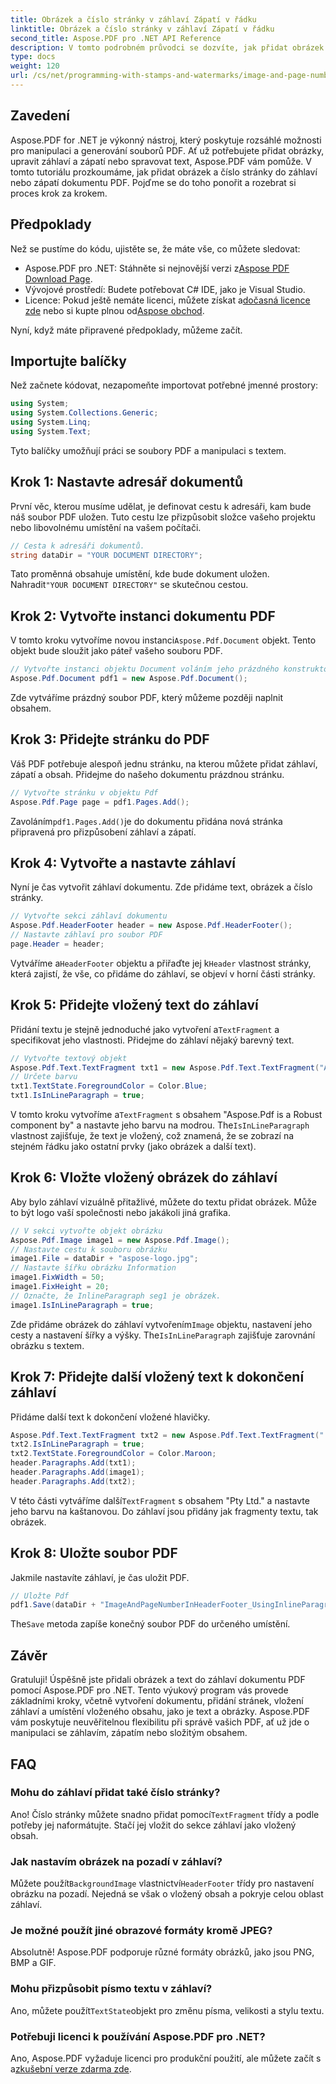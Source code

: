 ```yaml
---
title: Obrázek a číslo stránky v záhlaví Zápatí v řádku
linktitle: Obrázek a číslo stránky v záhlaví Zápatí v řádku
second_title: Aspose.PDF pro .NET API Reference
description: V tomto podrobném průvodci se dozvíte, jak přidat obrázek a číslo stránky do záhlaví souboru PDF pomocí Aspose.PDF for .NET.
type: docs
weight: 120
url: /cs/net/programming-with-stamps-and-watermarks/image-and-page-number-in-header-footer-section-inline/
---
```

## Zavedení

Aspose.PDF for .NET je výkonný nástroj, který poskytuje rozsáhlé možnosti pro manipulaci a generování souborů PDF. Ať už potřebujete přidat obrázky, upravit záhlaví a zápatí nebo spravovat text, Aspose.PDF vám pomůže. V tomto tutoriálu prozkoumáme, jak přidat obrázek a číslo stránky do záhlaví nebo zápatí dokumentu PDF. Pojďme se do toho ponořit a rozebrat si proces krok za krokem.

## Předpoklady

Než se pustíme do kódu, ujistěte se, že máte vše, co můžete sledovat:

-  Aspose.PDF pro .NET: Stáhněte si nejnovější verzi z[Aspose PDF Download Page](https://releases.aspose.com/pdf/net/).
- Vývojové prostředí: Budete potřebovat C# IDE, jako je Visual Studio.
-  Licence: Pokud ještě nemáte licenci, můžete získat a[dočasná licence zde](https://purchase.aspose.com/temporary-license/) nebo si kupte plnou od[Aspose obchod](https://purchase.aspose.com/buy).

Nyní, když máte připravené předpoklady, můžeme začít.

## Importujte balíčky

Než začnete kódovat, nezapomeňte importovat potřebné jmenné prostory:

```csharp
using System;
using System.Collections.Generic;
using System.Linq;
using System.Text;
```

Tyto balíčky umožňují práci se soubory PDF a manipulaci s textem.

## Krok 1: Nastavte adresář dokumentů

První věc, kterou musíme udělat, je definovat cestu k adresáři, kam bude náš soubor PDF uložen. Tuto cestu lze přizpůsobit složce vašeho projektu nebo libovolnému umístění na vašem počítači.

```csharp
// Cesta k adresáři dokumentů.
string dataDir = "YOUR DOCUMENT DIRECTORY";
```

 Tato proměnná obsahuje umístění, kde bude dokument uložen. Nahradit`"YOUR DOCUMENT DIRECTORY"` se skutečnou cestou.

## Krok 2: Vytvořte instanci dokumentu PDF

 V tomto kroku vytvoříme novou instanci`Aspose.Pdf.Document` objekt. Tento objekt bude sloužit jako páteř vašeho souboru PDF.

```csharp
// Vytvořte instanci objektu Document voláním jeho prázdného konstruktoru
Aspose.Pdf.Document pdf1 = new Aspose.Pdf.Document();
```

Zde vytváříme prázdný soubor PDF, který můžeme později naplnit obsahem.

## Krok 3: Přidejte stránku do PDF

Váš PDF potřebuje alespoň jednu stránku, na kterou můžete přidat záhlaví, zápatí a obsah. Přidejme do našeho dokumentu prázdnou stránku.

```csharp
// Vytvořte stránku v objektu Pdf
Aspose.Pdf.Page page = pdf1.Pages.Add();
```

 Zavoláním`pdf1.Pages.Add()`je do dokumentu přidána nová stránka připravená pro přizpůsobení záhlaví a zápatí.

## Krok 4: Vytvořte a nastavte záhlaví

Nyní je čas vytvořit záhlaví dokumentu. Zde přidáme text, obrázek a číslo stránky.

```csharp
// Vytvořte sekci záhlaví dokumentu
Aspose.Pdf.HeaderFooter header = new Aspose.Pdf.HeaderFooter();
// Nastavte záhlaví pro soubor PDF
page.Header = header;
```

 Vytváříme a`HeaderFooter` objektu a přiřaďte jej k`Header` vlastnost stránky, která zajistí, že vše, co přidáme do záhlaví, se objeví v horní části stránky.

## Krok 5: Přidejte vložený text do záhlaví

 Přidání textu je stejně jednoduché jako vytvoření a`TextFragment` a specifikovat jeho vlastnosti. Přidejme do záhlaví nějaký barevný text.

```csharp
// Vytvořte textový objekt
Aspose.Pdf.Text.TextFragment txt1 = new Aspose.Pdf.Text.TextFragment("Aspose.Pdf is a Robust component by");
// Určete barvu
txt1.TextState.ForegroundColor = Color.Blue;
txt1.IsInLineParagraph = true;
```

 V tomto kroku vytvoříme a`TextFragment` s obsahem "Aspose.Pdf is a Robust component by" a nastavte jeho barvu na modrou. The`IsInLineParagraph` vlastnost zajišťuje, že text je vložený, což znamená, že se zobrazí na stejném řádku jako ostatní prvky (jako obrázek a další text).

## Krok 6: Vložte vložený obrázek do záhlaví

Aby bylo záhlaví vizuálně přitažlivé, můžete do textu přidat obrázek. Může to být logo vaší společnosti nebo jakákoli jiná grafika.

```csharp
// V sekci vytvořte objekt obrázku
Aspose.Pdf.Image image1 = new Aspose.Pdf.Image();
// Nastavte cestu k souboru obrázku
image1.File = dataDir + "aspose-logo.jpg";
// Nastavte šířku obrázku Information
image1.FixWidth = 50;
image1.FixHeight = 20;
// Označte, že InlineParagraph seg1 je obrázek.
image1.IsInLineParagraph = true;
```

 Zde přidáme obrázek do záhlaví vytvořením`Image` objektu, nastavení jeho cesty a nastavení šířky a výšky. The`IsInLineParagraph` zajišťuje zarovnání obrázku s textem.

## Krok 7: Přidejte další vložený text k dokončení záhlaví

Přidáme další text k dokončení vložené hlavičky.

```csharp
Aspose.Pdf.Text.TextFragment txt2 = new Aspose.Pdf.Text.TextFragment(" Pty Ltd.");
txt2.IsInLineParagraph = true;
txt2.TextState.ForegroundColor = Color.Maroon;
header.Paragraphs.Add(txt1);
header.Paragraphs.Add(image1);
header.Paragraphs.Add(txt2);
```

 V této části vytváříme další`TextFragment` s obsahem "Pty Ltd." a nastavte jeho barvu na kaštanovou. Do záhlaví jsou přidány jak fragmenty textu, tak obrázek.

## Krok 8: Uložte soubor PDF

Jakmile nastavíte záhlaví, je čas uložit PDF.

```csharp
// Uložte Pdf
pdf1.Save(dataDir + "ImageAndPageNumberInHeaderFooter_UsingInlineParagraph_out.pdf");
```

 The`Save` metoda zapíše konečný soubor PDF do určeného umístění.

## Závěr

Gratuluji! Úspěšně jste přidali obrázek a text do záhlaví dokumentu PDF pomocí Aspose.PDF pro .NET. Tento výukový program vás provede základními kroky, včetně vytvoření dokumentu, přidání stránek, vložení záhlaví a umístění vloženého obsahu, jako je text a obrázky. Aspose.PDF vám poskytuje neuvěřitelnou flexibilitu při správě vašich PDF, ať už jde o manipulaci se záhlavím, zápatím nebo složitým obsahem. 

## FAQ

### Mohu do záhlaví přidat také číslo stránky?
 Ano! Číslo stránky můžete snadno přidat pomocí`TextFragment` třídy a podle potřeby jej naformátujte. Stačí jej vložit do sekce záhlaví jako vložený obsah.

### Jak nastavím obrázek na pozadí v záhlaví?
 Můžete použít`BackgroundImage` vlastnictví`HeaderFooter` třídy pro nastavení obrázku na pozadí. Nejedná se však o vložený obsah a pokryje celou oblast záhlaví.

### Je možné použít jiné obrazové formáty kromě JPEG?
Absolutně! Aspose.PDF podporuje různé formáty obrázků, jako jsou PNG, BMP a GIF.

### Mohu přizpůsobit písmo textu v záhlaví?
 Ano, můžete použít`TextState`objekt pro změnu písma, velikosti a stylu textu.

### Potřebuji licenci k používání Aspose.PDF pro .NET?
 Ano, Aspose.PDF vyžaduje licenci pro produkční použití, ale můžete začít s a[zkušební verze zdarma zde](https://releases.aspose.com/).